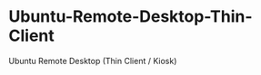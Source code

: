Ubuntu-Remote-Desktop-Thin-Client
=================================

Ubuntu Remote Desktop (Thin Client / Kiosk)
